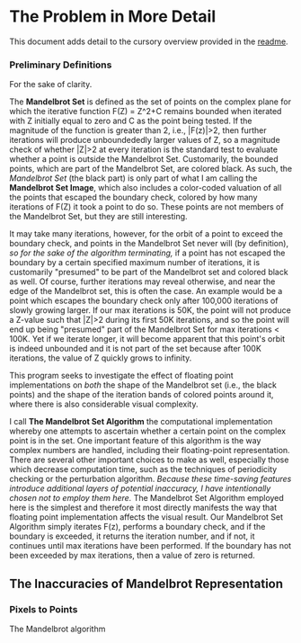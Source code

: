 # The Problem in More Detail
This document adds detail to the cursory overview provided in the [readme](./readme.md).

### Preliminary Definitions
For the sake of clarity.

The **Mandelbrot Set** is defined as the set of points on the complex plane for which the iterative function F(Z) = Z^2+C remains bounded when iterated with Z initially equal to zero and C as the point being tested.  If the magnitude of the function is greater than 2, i.e., |F(z)|>2, then further iterations will produce unboundededly larger values of Z, so a magnitude check of whether |Z|>2 at every iteration is the standard test to evaluate whether a point is outside the Mandelbrot Set.  Customarily, the bounded points, which are part of the Mandelbrot Set, are colored black.  As such, the *Mandelbrot Set* (the black part) is only part of what I am calling the **Mandelbrot Set Image**, which also includes a color-coded valuation of all the points that escaped the boundary check, colored by how many iterations of F(Z) it took a point to do so.  These points are not members of the Mandelbrot Set, but they are still interesting.

It may take many iterations, however, for the orbit of a point to exceed the boundary check, and points in the Mandelbrot Set never will (by definition), *so for the sake of the algorithm terminating,* if a point has not escaped the boundary by a certain specified maximum number of iterations, it is customarily "presumed" to be part of the Mandelbrot set and colored black as well.  Of course, further iterations may reveal otherwise, and near the edge of the Mandelbrot set, this is often the case.  An example would be a point which escapes the boundary check only after 100,000 iterations of slowly growing larger.  If our max iterations is 50K, the point will not produce a Z-value such that |Z|>2 during its first 50K iterations, and so the point will end up being "presumed" part of the Mandelbrot Set for max iterations < 100K.  Yet if we iterate longer, it will become apparent that this point's orbit is indeed unbounded and it is not part of the set because after 100K iterations, the value of Z quickly grows to infinity.

This program seeks to investigate the effect of floating point implementations on _both_ the shape of the Mandelbrot set (i.e., the black points) and the shape of the iteration bands of colored points around it, where there is also considerable visual complexity.

I call **The Mandelbrot Set Algorithm** the computational implementation whereby one attempts to ascertain whether a certain point on the complex point is in the set.  One important feature of this algorithm is the way complex numbers are handled, including their floating-point representation.  There are several other important choices to make as well, especially those which decrease computation time, such as the techniques of periodicity checking or the perturbation algorithm.  *Because these time-saving features introduce additional layers of potential inaccuracy, I have intentionally chosen not to employ them here.*  The Mandelbrot Set Algorithm employed here is the simplest and therefore it most directly manifests the way that floating point implementation affects the visual result.  Our Mandelbrot Set Algorithm simply iterates F(z), performs a boundary check, and if the boundary is exceeded, it returns the iteration number, and if not, it continues until max iterations have been performed.  If the boundary has not been exceeded by max iterations, then a value of zero is returned.

## The Inaccuracies of Mandelbrot Representation

### Pixels to Points
The Mandelbrot algorithm 
